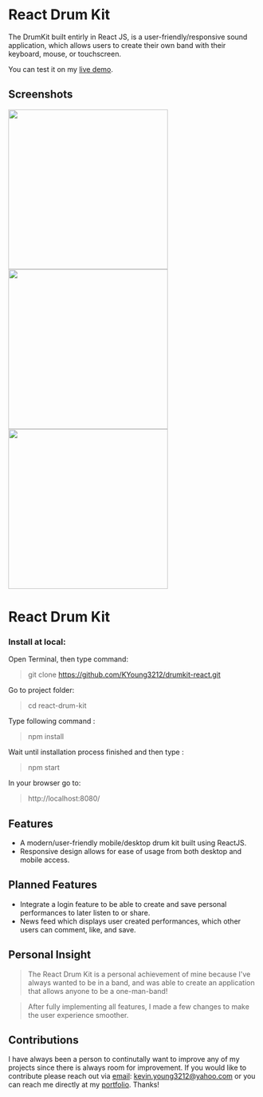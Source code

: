 # React Drum Kit
The DrumKit built entirly in React JS, is a user-friendly/responsive sound application, which allows users to create their own band with their keyboard, mouse, or touchscreen.

You can test it on my [live demo].

## Screenshots
<img src="https://github.com/KYoung3212/portfolio/blob/master/img/slides/drumkit-1.jpg" width="320">
<img src="https://github.com/KYoung3212/portfolio/blob/master/img/slides/drumkit-2.jpg" width="320">
<img src="https://github.com/KYoung3212/portfolio/blob/master/img/slides/drumkit-0.jpg" width="320">

# React Drum Kit
### Install at local:
Open Terminal, then type command:  
> git clone https://github.com/KYoung3212/drumkit-react.git

Go to project folder:
> cd react-drum-kit

Type following command :  
> npm install  

Wait until installation process finished and then type :
> npm start  

In your browser go to:  
> http://localhost:8080/  


## Features

  - A modern/user-friendly mobile/desktop drum kit built using ReactJS.
  - Responsive design allows for ease of usage from both desktop and mobile access.

## Planned Features
  - Integrate a login feature to be able to create and save personal performances to later listen to or share.
  - News feed which displays user created performances, which other users can comment, like, and save.


## Personal Insight
> The React Drum Kit is a personal achievement of mine because I've always wanted to be in a band, and was able to create an application that allows anyone to be a one-man-band!

> After fully implementing all features, I made a few changes to make the user experience smoother. 

## Contributions
I have always been a person to continutally want to improve any of my projects since there is always room for improvement.  If you would like to contribute please reach out via [email]: kevin.young3212@yahoo.com or you can reach me directly at my [portfolio]. Thanks!

   [live demo]: <https://kevin-young.us/drum-kit/>
   [email]: <http://kevin.young3212@gmail.com>
   [portfolio]: <https://kevin-young.us>



